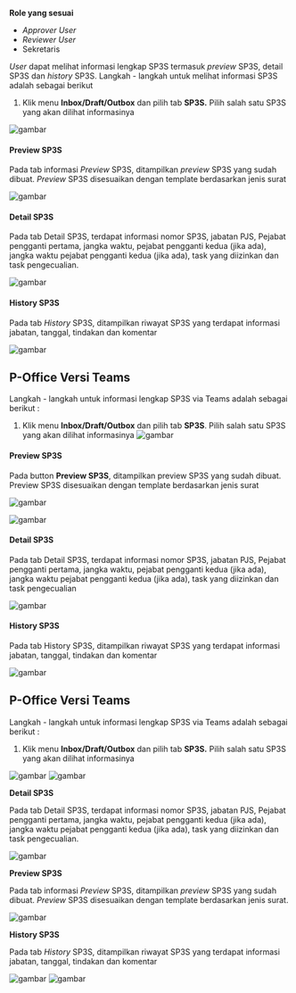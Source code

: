 **Role yang sesuai**

- *Approver User*
- *Reviewer User*
- Sekretaris

*User* dapat melihat informasi lengkap SP3S termasuk *preview* SP3S, detail SP3S dan *history* SP3S. Langkah - langkah untuk melihat informasi SP3S adalah sebagai berikut

1. Klik menu **Inbox/Draft/Outbox** dan pilih tab **SP3S.** Pilih salah satu SP3S yang akan dilihat informasinya

![gambar](SP3S/SP3S_Web/SP26.png)

#### **Preview SP3S**

Pada tab informasi *Preview* SP3S, ditampilkan *preview* SP3S yang sudah dibuat. *Preview* SP3S disesuaikan dengan template berdasarkan jenis surat

![gambar](SP3S/SP3S_Web/SP27.png)

#### **Detail SP3S**

Pada tab Detail SP3S, terdapat informasi nomor SP3S, jabatan PJS, Pejabat pengganti pertama, jangka waktu, pejabat pengganti kedua (jika ada), jangka waktu pejabat pengganti kedua (jika ada), task yang diizinkan dan task pengecualian.

![gambar](SP3S/SP3S_Web/SP28.png)

#### **History SP3S**

Pada tab *History* SP3S, ditampilkan riwayat SP3S yang terdapat informasi jabatan, tanggal, tindakan dan komentar

![gambar](SP3S/SP3S_Web/SP29.png)

## **P-Office Versi Teams**


Langkah - langkah untuk informasi lengkap SP3S via Teams adalah sebagai berikut :

1. Klik menu **Inbox/Draft/Outbox** dan pilih tab **SP3S**. Pilih salah satu SP3S yang akan dilihat informasinya
![gambar](SP3S/SP3S_Teams/SP3S26.png)

#### **Preview SP3S**

Pada button **Preview SP3S**, ditampilkan preview SP3S yang sudah dibuat. Preview SP3S disesuaikan dengan template berdasarkan jenis surat

![gambar](SP3S/SP3S_Teams/SP3S27.png)

![gambar](SP3S/SP3S_Teams/SP3S28.png)

#### **Detail SP3S**

Pada tab Detail SP3S, terdapat informasi nomor SP3S, jabatan PJS, Pejabat pengganti pertama, jangka waktu, pejabat pengganti kedua (jika ada), jangka waktu pejabat pengganti kedua (jika ada), task yang diizinkan dan task pengecualian

![gambar](SP3S/SP3S_Teams/SP3S29.png)

#### **History SP3S**

Pada tab History SP3S, ditampilkan riwayat SP3S yang terdapat informasi jabatan, tanggal, tindakan dan komentar

![gambar](SP3S/SP3S_Teams/SP3S30.png)


## **P-Office Versi Teams**

Langkah - langkah untuk informasi lengkap SP3S via Teams adalah sebagai berikut :

1. Klik menu **Inbox/Draft/Outbox** dan pilih tab **SP3S.** Pilih salah satu SP3S yang akan dilihat informasinya

![gambar](SP3S/SP3S_Android/InfoSP3S/A01.jpg) ![gambar](SP3S/SP3S_Android/InfoSP3S/A02.jpg)

**Detail SP3S**

Pada tab Detail SP3S, terdapat informasi nomor SP3S, jabatan PJS, Pejabat pengganti pertama, jangka waktu, pejabat pengganti kedua (jika ada), jangka waktu pejabat pengganti kedua (jika ada), task yang diizinkan dan task pengecualian.

![gambar](SP3S/SP3S_Android/InfoSP3S/D01.jpg)

**Preview SP3S**

Pada tab informasi _Preview_ SP3S, ditampilkan _preview_ SP3S yang sudah dibuat. _Preview_ SP3S disesuaikan dengan template berdasarkan jenis surat.

![gambar](SP3S/SP3S_Android/InfoSP3S/P01.jpg) 

**History SP3S**

Pada tab _History_ SP3S, ditampilkan riwayat SP3S yang terdapat informasi jabatan, tanggal, tindakan dan komentar

![gambar](SP3S/SP3S_Android/InfoSP3S/H01.jpg) ![gambar](SP3S/SP3S_Android/InfoSP3S/H02.jpg)